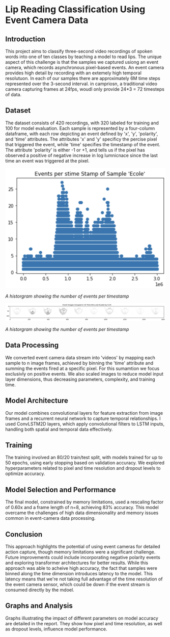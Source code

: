 # Lip Reading Classification Using Event Camera Data

## Introduction
This project aims to classify three-second video recordings of spoken words into one of ten classes by teaching a model to read lips. The unique aspect of this challenge is that the samples we captured usiong an event camera, which records asynchronous pixel-based events. An event camera provides high detail by recording with an extemely high temporal resolutuon. In each of our samples there are approximately 6M time steps represented over the 3-second interval. in campriosn, a traditional video camera capturing frames at 24fps, woudl only provide 24*3 = 72 timesteps of data. 

## Dataset
The dataset consists of 420 recordings, with 320 labeled for training and 100 for model evaluation. Each sample is represented by a four-column dataframe, with each row depicting an event defined by 'x', 'y', 'polarity', and 'time' attributes. The attributes 'x' and 'y' specificy the percise pixel that triggered the event, while 'time' specifies the timestamp of the event. The attribute 'polarity' is either -1 or +1, and tells us if the pixel has observed a positive of negative increase in log lumnicnace since the last time an event was triggered at the pixel.

![Events per word, grouped by timestamp](assets/EventsPerWord.jpg)

*A historgram showing the number of events per timestamp*

![Events per word, grouped by timestamp](assets/events_bucketed.jpg)

*A historgram showing the number of events per timestamp*

## Data Processing
We converted event camera data stream into 'videos' by mapping each sample to n image frames, achieved by binning the 'time' attribute and summing the events fired at a specific pixel. For this sumamtion we focus exclusivly on positive events. We also scaled images to reduce model input layer dimensions, thus decreasing parameters, complexity, and training time.

## Model Architecture
Our model combines convolutional layers for feature extraction from image frames and a recurrent neural network to capture temporal relationships. I used ConvLSTM2D layers, which apply convolutional filters to LSTM inputs, handling both spatial and temporal data effectively.

## Training
The training involved an 80/20 train/test split, with models trained for up to 50 epochs, using early stopping based on validation accuracy. We explored hyperparameters related to pixel and time resolution and dropout levels to optimize accuracy.

## Model Selection and Performance
The final model, constrained by memory limitations, used a rescaling factor of 0.60x and a frame length of n=8, achieving 83% accuracy. This model overcame the challenges of high data dimensionality and memory issues common in event-camera data processing.

## Conclusion
This approach highlights the potential of using event cameras for detailed action capture, though memory limitations were a significant challenge. Future improvements could include incorporating negative polarity events and exploring transformer architectures for better results. While this approach was able to acheive high accuracy, the fact that samples were binned along the time dimension introduces latency to the model. This latency means that we're not taking full advantage of the time resolution of the event camera sensor, which could be down if the event stream is consumed directly by the mdoel. 

## Graphs and Analysis
Graphs illustrating the impact of different parameters on model accuracy are detailed in the report. They show how pixel and time resolution, as well as dropout levels, influence model performance.
